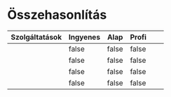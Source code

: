 # Összehasonlítás

<table><thead><tr><th>Szolgáltatások</th><th data-type="checkbox">Ingyenes</th><th data-type="checkbox">Alap</th><th data-type="checkbox">Profi</th><th data-hidden></th><th data-hidden></th></tr></thead><tbody><tr><td></td><td>false</td><td>false</td><td>false</td><td></td><td></td></tr><tr><td></td><td>false</td><td>false</td><td>false</td><td></td><td></td></tr><tr><td></td><td>false</td><td>false</td><td>false</td><td></td><td></td></tr><tr><td></td><td>false</td><td>false</td><td>false</td><td></td><td></td></tr></tbody></table>
